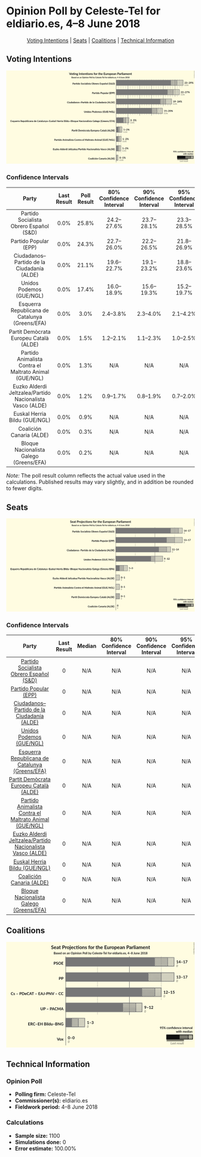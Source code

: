 # Opinion Poll by Celeste-Tel for eldiario.es, 4–8 June 2018

<p align="center"><a href="#voting-intentions">Voting Intentions</a> | <a href="#seats">Seats</a> | <a href="#coalitions">Coalitions</a> | <a href="#technical-information">Technical Information</a></p>

## Voting Intentions

![Graph with voting intentions not yet produced](2018-06-08-Celeste-Tel.png "Voting Intentions")

### Confidence Intervals

| Party | Last Result | Poll Result | 80% Confidence Interval | 90% Confidence Interval | 95% Confidence Interval | 99% Confidence Interval |
|:-----:|:-----------:|:-----------:|:-----------------------:|:-----------------------:|:-----------------------:|:-----------------------:|
| Partido Socialista Obrero Español (S&D) | 0.0% | 25.8% | 24.2–27.6% |23.7–28.1% |23.3–28.5% |22.5–29.3% |
| Partido Popular (EPP) | 0.0% | 24.3% | 22.7–26.0% |22.2–26.5% |21.8–26.9% |21.1–27.7% |
| Ciudadanos–Partido de la Ciudadanía (ALDE) | 0.0% | 21.1% | 19.6–22.7% |19.1–23.2% |18.8–23.6% |18.1–24.4% |
| Unidos Podemos (GUE/NGL) | 0.0% | 17.4% | 16.0–18.9% |15.6–19.3% |15.2–19.7% |14.6–20.5% |
| Esquerra Republicana de Catalunya (Greens/EFA) | 0.0% | 3.0% | 2.4–3.8% |2.3–4.0% |2.1–4.2% |1.9–4.6% |
| Partit Demòcrata Europeu Català (ALDE) | 0.0% | 1.5% | 1.2–2.1% |1.1–2.3% |1.0–2.5% |0.8–2.8% |
| Partido Animalista Contra el Maltrato Animal (GUE/NGL) | 0.0% | 1.3% | N/A |N/A |N/A |N/A |
| Euzko Alderdi Jeltzalea/Partido Nacionalista Vasco (ALDE) | 0.0% | 1.2% | 0.9–1.7% |0.8–1.9% |0.7–2.0% |0.6–2.3% |
| Euskal Herria Bildu (GUE/NGL) | 0.0% | 0.9% | N/A |N/A |N/A |N/A |
| Coalición Canaria (ALDE) | 0.0% | 0.3% | N/A |N/A |N/A |N/A |
| Bloque Nacionalista Galego (Greens/EFA) | 0.0% | 0.2% | N/A |N/A |N/A |N/A |

*Note:* The poll result column reflects the actual value used in the calculations. Published results may vary slightly, and in addition be rounded to fewer digits.

## Seats

![Graph with seats not yet produced](2018-06-08-Celeste-Tel-seats.png "Seats")

### Confidence Intervals

| Party | Last Result | Median | 80% Confidence Interval | 90% Confidence Interval | 95% Confidence Interval | 99% Confidence Interval |
|:-----:|:-----------:|:------:|:-----------------------:|:-----------------------:|:-----------------------:|:-----------------------:|
| <a href="#partido-socialista-obrero-español-(s&d)">Partido Socialista Obrero Español (S&D)</a> | 0 | N/A | N/A |N/A |N/A |N/A |
| <a href="#partido-popular-(epp)">Partido Popular (EPP)</a> | 0 | N/A | N/A |N/A |N/A |N/A |
| <a href="#ciudadanos–partido-de-la-ciudadanía-(alde)">Ciudadanos–Partido de la Ciudadanía (ALDE)</a> | 0 | N/A | N/A |N/A |N/A |N/A |
| <a href="#unidos-podemos-(gue/ngl)">Unidos Podemos (GUE/NGL)</a> | 0 | N/A | N/A |N/A |N/A |N/A |
| <a href="#esquerra-republicana-de-catalunya-(greens/efa)">Esquerra Republicana de Catalunya (Greens/EFA)</a> | 0 | N/A | N/A |N/A |N/A |N/A |
| <a href="#partit-demòcrata-europeu-català-(alde)">Partit Demòcrata Europeu Català (ALDE)</a> | 0 | N/A | N/A |N/A |N/A |N/A |
| <a href="#partido-animalista-contra-el-maltrato-animal-(gue/ngl)">Partido Animalista Contra el Maltrato Animal (GUE/NGL)</a> | 0 | N/A | N/A |N/A |N/A |N/A |
| <a href="#euzko-alderdi-jeltzalea/partido-nacionalista-vasco-(alde)">Euzko Alderdi Jeltzalea/Partido Nacionalista Vasco (ALDE)</a> | 0 | N/A | N/A |N/A |N/A |N/A |
| <a href="#euskal-herria-bildu-(gue/ngl)">Euskal Herria Bildu (GUE/NGL)</a> | 0 | N/A | N/A |N/A |N/A |N/A |
| <a href="#coalición-canaria-(alde)">Coalición Canaria (ALDE)</a> | 0 | N/A | N/A |N/A |N/A |N/A |
| <a href="#bloque-nacionalista-galego-(greens/efa)">Bloque Nacionalista Galego (Greens/EFA)</a> | 0 | N/A | N/A |N/A |N/A |N/A |


## Coalitions

![Graph with coalitions seats not yet produced](2018-06-08-Celeste-Tel-coalitions-seats.png "Coalitions Seats")


## Technical Information

### Opinion Poll

+ **Polling firm:** Celeste-Tel
+ **Commissioner(s):** eldiario.es
+ **Fieldwork period:** 4–8 June 2018

### Calculations

+ **Sample size:** 1100
+ **Simulations done:** 0
+ **Error estimate:** 100.00%


